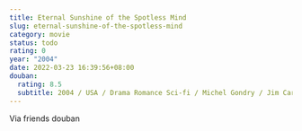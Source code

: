 ```yaml
---
title: Eternal Sunshine of the Spotless Mind
slug: eternal-sunshine-of-the-spotless-mind
category: movie
status: todo
rating: 0
year: "2004"
date: 2022-03-23 16:39:56+08:00
douban:
  rating: 8.5
  subtitle: 2004 / USA / Drama Romance Sci-fi / Michel Gondry / Jim Carrey Kate Winslet
---
```


Via friends douban
